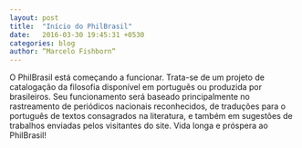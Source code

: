 ```yaml
---
layout: post
title:  "Início do PhilBrasil"
date:   2016-03-30 19:45:31 +0530
categories: blog
author: “Marcelo Fishborn“
---
```

O PhilBrasil está começando a funcionar. Trata-se de um projeto de catalogação da filosofia disponível em português ou produzida por brasileiros. Seu funcionamento será baseado principalmente no rastreamento de periódicos nacionais reconhecidos, de traduções para o português de textos consagrados na literatura, e também em sugestões de trabalhos enviadas pelos visitantes do site.
Vida longa e próspera ao PhilBrasil!